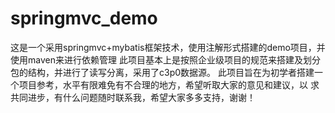 # springmvc_demo
这是一个采用springmvc+mybatis框架技术，使用注解形式搭建的demo项目，并使用maven来进行依赖管理
此项目基本上是按照企业级项目的规范来搭建及划分包的结构，并进行了读写分离，采用了c3p0数据源。
此项目旨在为初学者搭建一个项目参考，水平有限难免有不合理的地方，希望听取大家的意见和建议，以
求共同进步，有什么问题随时联系我，希望大家多多支持，谢谢！
